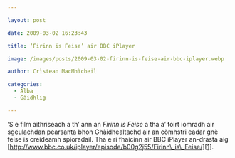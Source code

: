 ```yaml
---

layout: post

date: 2009-03-02 16:23:43

title: ‘Firinn is Feise’ air BBC iPlayer

image: /images/posts/2009-03-02-firinn-is-feise-air-bbc-iplayer.webp

author: Crìstean MacMhìcheil

categories:
  - Alba
  - Gàidhlig

---
```


&#8216;S e film aithriseach a th&#8217; ann an _Firinn is Feise_ a tha a&#8217; toirt iomradh air sgeulachdan pearsanta bhon Ghàidhealtachd air an còmhstri eadar gnè feise is creideamh spioradail. Tha e ri fhaicinn air BBC iPlayer an-dràsta aig [http://www.bbc.co.uk/iplayer/episode/b00g2j55/Firinn\_is\_Feise/][1].

 [1]: http://www.bbc.co.uk/iplayer/episode/b00g2j55/Firinn_is_Feise/ "Firinn is Feise air BBC iPlayer"
